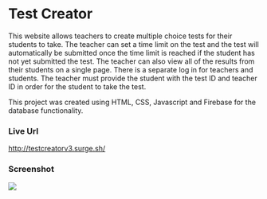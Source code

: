 # Test Creator

This website allows teachers to create multiple choice tests for their students to take. The teacher can set a time limit on the test and the test will automatically be submitted once the time limit is reached if the student has not yet submitted the test. The teacher can also view all of the results from their students on a single page. There is a separate log in for teachers and students. The teacher must provide the student with the test ID and teacher ID in order for the student to take the test.

This project was created using HTML, CSS, Javascript and Firebase for the database functionality.

### Live Url ###

http://testcreatorv3.surge.sh/   

### Screenshot ###

![](https://github.com/rgawick/test_creator/blob/master/create_test.png)


